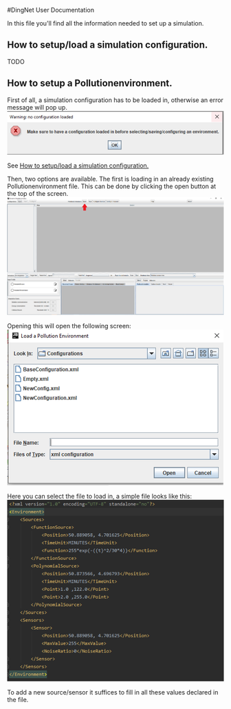 #DingNet User Documentation

In this file you'll find all the information needed to set up a simulation.
## How to setup/load a simulation configuration.
TODO

## How to setup a Pollutionenvironment.

First of all, a simulation configuration has to be loaded in, otherwise an error message will pop up. ![ErrorMessage](Images/ErrorMessage.PNG) 

See [How to setup/load a simulation configuration.](#How-to-setup/load-a-simulation-configuration.)

Then, two options are available. The first is loading in an already existing Pollutionenvironment file.
This can be done by clicking the open button at the top of the screen. ![OpenButton](Images/OpenImage.png) 

Opening this will open the following screen: ![OpenFile](Images/SelectFileToLoad.PNG) 

Here you can select the file to load in, a simple file looks like this: ![Example](Images/ExampleXML.PNG) 

To add a new source/sensor it suffices to fill in all these values declared in the file.

